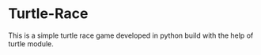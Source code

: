 # Turtle-Race
This is a simple turtle race game developed in python build with the help of turtle module.
